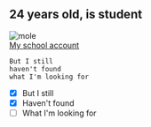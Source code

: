 ## 24 years old, is student

![mole](https://github.com/user-attachments/assets/701b266d-05a5-4c6e-96e0-6796a408d0be)  
[My school account](https://github.sydney.edu.au/puli0326)
```U2
But I still
haven't found
what I'm looking for
```
- [x] But I still
- [x] Haven't found
- [ ] What I'm looking for

<!--
**Purestone/Purestone** is a ✨ _special_ ✨ repository because its `README.md` (this file) appears on your GitHub profile.

Here are some ideas to get you started:

- 🔭 I’m currently working on ...
- 🌱 I’m currently learning ...
- 👯 I’m looking to collaborate on ...
- 🤔 I’m looking for help with ...
- 💬 Ask me about ...
- 📫 How to reach me: ...
- 😄 Pronouns: ...
- ⚡ Fun fact: ...
-->
